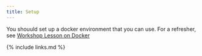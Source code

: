 ```yaml
---
title: Setup
---
```


You shouuld set up a docker environment that you can use. For a refresher, see [Workshop Lesson on Docker](https://cms-opendata-workshop.github.io/workshop2022-lesson-docker/)

{% include links.md %}
